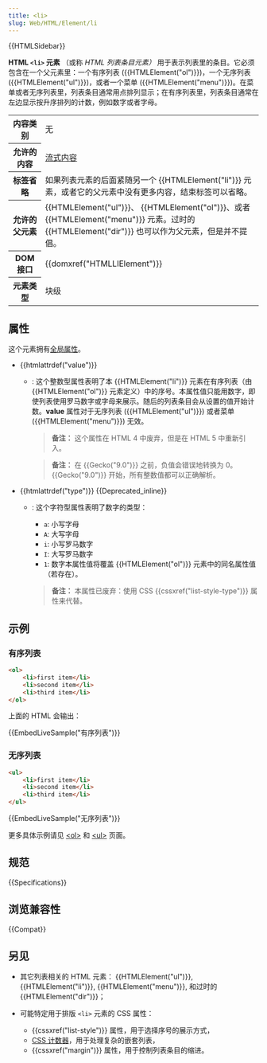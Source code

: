 ```yaml
---
title: <li>
slug: Web/HTML/Element/li
---
```


{{HTMLSidebar}}

**HTML `<li>` 元素** （或称 _HTML 列表条目元素）_ 用于表示列表里的条目。它必须包含在一个父元素里：一个有序列表 ({{HTMLElement("ol")}})，一个无序列表 ({{HTMLElement("ul")}})，或者一个菜单 ({{HTMLElement("menu")}})。在菜单或者无序列表里，列表条目通常用点排列显示；在有序列表里，列表条目通常在左边显示按升序排列的计数，例如数字或者字母。

<table class="properties">
 <tbody>
  <tr>
   <th scope="row">内容类别</th>
   <td>无</td>
  </tr>
  <tr>
   <th scope="row">允许的内容</th>
   <td><a href="/zh-CN/docs/Web/HTML/Content_categories#Flow_content">流式内容</a></td>
  </tr>
  <tr>
   <th scope="row">标签省略</th>
   <td>如果列表元素的后面紧随另一个 {{HTMLElement("li")}} 元素，或者它的父元素中没有更多内容，结束标签可以省略。</td>
  </tr>
  <tr>
   <th scope="row">允许的父元素</th>
   <td>{{HTMLElement("ul")}}、 {{HTMLElement("ol")}}、或者 {{HTMLElement("menu")}} 元素。过时的 {{HTMLElement("dir")}} 也可以作为父元素，但是并不提倡。</td>
  </tr>
  <tr>
   <th scope="row">DOM 接口</th>
   <td>{{domxref("HTMLLIElement")}}</td>
  </tr>
  <tr>
   <th scope="row">元素类型</th>
   <td>块级</td>
  </tr>
 </tbody>
</table>

## 属性

这个元素拥有[全局属性](/zh-CN/docs/Web/HTML/Global_attributes)。

- {{htmlattrdef("value")}}
  - : 这个整数型属性表明了本 {{HTMLElement("li")}} 元素在有序列表（由 {{HTMLElement("ol")}} 元素定义）中的序号。本属性值只能用数字，即使列表使用罗马数字或字母来展示。随后的列表条目会从设置的值开始计数。**value** 属性对于无序列表 ({{HTMLElement("ul")}}) 或者菜单 ({{HTMLElement("menu")}}) 无效。

    > **备注：** 这个属性在 HTML 4 中废弃，但是在 HTML 5 中重新引入。

    > **备注：** 在 {{Gecko("9.0")}} 之前，负值会错误地转换为 0。{{Gecko("9.0")}} 开始，所有整数值都可以正确解析。
- {{htmlattrdef("type")}} {{Deprecated_inline}}
  - : 这个字符型属性表明了数字的类型：

    - `a`: 小写字母
    - `A`: 大写字母
    - `i`: 小写罗马数字
    - `I`: 大写罗马数字
    - `1`: 数字本属性值将覆盖 {{HTMLElement("ol")}} 元素中的同名属性值（若存在）。

    > **备注：** 本属性已废弃：使用 CSS {{cssxref("list-style-type")}} 属性来代替。

## 示例

### 有序列表

```html
<ol>
    <li>first item</li>
    <li>second item</li>
    <li>third item</li>
</ol>
```

上面的 HTML 会输出：

{{EmbedLiveSample("有序列表")}}

### 无序列表

```html
<ul>
    <li>first item</li>
    <li>second item</li>
    <li>third item</li>
</ul>
```

{{EmbedLiveSample("无序列表")}}

更多具体示例请见 [\<ol>](/zh-CN/docs/Web/HTML/Element/ol#Examples) 和 [\<ul>](/zh-CN/docs/Web/HTML/Element/ul#Examples) 页面。

## 规范

{{Specifications}}

## 浏览兼容性

{{Compat}}

## 另见

- 其它列表相关的 HTML 元素： {{HTMLElement("ul")}}, {{HTMLElement("li")}}, {{HTMLElement("menu")}}, 和过时的 {{HTMLElement("dir")}}；
- 可能特定用于排版 `<li>` 元素的 CSS 属性：

  - {{cssxref("list-style")}} 属性，用于选择序号的展示方式，
  - [CSS 计数器](/Web/Guide/CSS/Counters)，用于处理复杂的嵌套列表，
  - {{cssxref("margin")}} 属性，用于控制列表条目的缩进。
